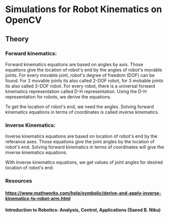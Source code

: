 
# Simulations for Robot Kinematics on OpenCV

## Theory


### Forward kinematics:



Forward kinematics equations are based on angles by axis. Those equations give the location of robot's end by the angles of robot's movable joints. For every movable joint, robot's degree of freedom (DOF) can be found. For 2 movable joints its also called 2-DOF robot, for 3 mobable joints its also called 3-DOF robot. For every robot, there is a universal forward kinematics representation called D-H representation. Using the D-H representation for robots, we derive the equations.<br> 

To get the location of robot's end, we need the angles. Solving forward kinematics equations in terms of coordinates is called inverse kinematics.

### Inverse Kinematics:

Inverse kinematics equations are based on location of robot's end by the referance axes. Those equations give the joint angles by the location of robot's end. Solving forward kinematics in terms of coordinates will give the inverse kinematics equations. <br>

With inverse kinematics equations, we get values of joint angles for desired location of robot's end.

### Resources

#### https://www.mathworks.com/help/symbolic/derive-and-apply-inverse-kinematics-to-robot-arm.html
#### Introduction to Robotics: Analysis, Control, Applications (Saeed B. Niku)

